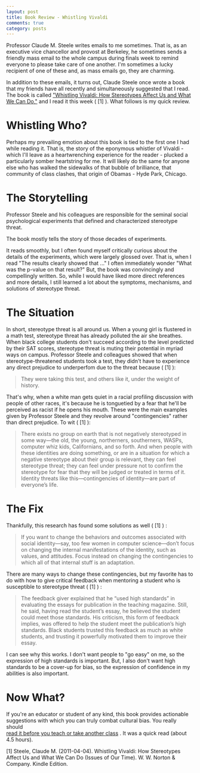 ```yaml
---
layout: post
title: Book Review - Whistling Vivaldi
comments: true
category: posts
---
```


Professor Claude M. Steele writes emails to me sometimes. That is, as an 
executive vice chancellor and provost at Berkeley, he sometimes sends a 
friendly mass email to the whole campus during finals week to remind everyone 
to please take care of one another.  I'm sometimes a lucky recipient of one of 
these and, as mass emails go, they are charming. 

In addition to these emails, it turns out, Claude Steele once wrote a book that 
my friends have all recently and simultaneously suggested that I read.  The 
book is called ["Whistling Vivaldi: How Stereotypes Affect Us and What We Can 
Do,"](http://www.amazon.com/Whistling-Vivaldi-Stereotypes-Affect-Issues/dp/0393339726 
"Whistling Vivaldi")  and I read it this week ( [1] ). What follows is my quick 
review.

# Whistling Who?

Perhaps my prevailing emotion about this book is tied to the first one I had 
while reading it. That is, the story of the eponymous whistler of Vivaldi - which I'll leave 
as a heartwrenching experience for the reader - plucked a particularly somber heartstring for 
me. It will likely do the same for anyone else who has walked the sidewalks of that 
bubble of brilliance, that community of class clashes, that origin of Obamas - 
Hyde Park, Chicago.  

# The Storytelling

Professor Steele and his colleagues are responsible for the seminal social 
psychological experiments that defined and characterized stereotype threat.  

The book mostly tells the story of those decades of experiments. 

It reads smoothly, but I often found myself critically curious about the 
details of the experiments, which were largely glossed over. That is, when I 
read "The results clearly showed that ..." I often immediately wonder "What was 
the p-value on that result?" But, the book was convincingly and compellingly 
written. So, while I would have liked more direct references and more details, 
I still learned a lot about the symptoms, mechanisms, and solutions of 
stereotype threat. 

# The Situation

In short, stereotype threat is all around us. When a young girl is flustered in a math test, stereotype threat has already polluted the air she breathes. When black college students don't succeed according to the level predicted by their SAT scores, 
stereotype threat is muting their potential in myriad ways on campus. Professor 
Steele and colleagues showed that when stereotype-threatened students took a 
test, they didn't have to experience any direct prejudice to underperfom due to 
the threat because ( [1] ):

> They were taking this test, and others like it, under the weight of history.

That's why, when a white man gets quiet in a racial profiling discussion with people of other 
races, it's because he is tonguetied by a fear that he'll be perceived as racist 
if he opens his mouth.  These were the main examples given by Professor Steele 
and they revolve around "contingencies" rather than direct prejudice. To wit 
( [1] ):

> There exists no group on earth that is not negatively stereotyped in some 
> way—the old, the young, northerners, southerners, WASPs, computer whiz kids, 
> Californians, and so forth. And when people with these identities are doing 
> something, or are in a situation for which a negative stereotype about their 
> group is relevant, they can feel stereotype threat; they can feel under 
> pressure not to confirm the stereotype for fear that they will be judged or 
> treated in terms of it. Identity threats like this—contingencies of 
> identity—are part of everyone’s life.

# The Fix

Thankfully, this research has found some solutions as well ( [1] ) :

> If you want to change the behaviors and outcomes associated with social 
> identity—say, too few women in computer science—don’t focus on changing the 
> internal manifestations of the identity, such as values, and attitudes. Focus 
> instead on changing the contingencies to which all of that internal stuff is an 
> adaptation.

There are many ways to change these contingencies, but my favorite has to do 
with how to give critical feedback when mentoring a student who is susceptible to 
stereotype threat ( [1] ) :

> The feedback giver explained that he “used high standards” in evaluating the 
> essays for publication in the teaching magazine. Still, he said, having read 
> the student’s essay, he believed the student could meet those standards. His 
> criticism, this form of feedback implies, was offered to help the student 
> meet the publication’s high standards. Black students trusted this feedback 
> as much as white students, and trusting it powerfully motivated them to 
> improve their essay.

I can see why this works. I don't want people to "go easy" on me, so the 
expression of high standards is important. But, I also don't want high 
standards to be a cover-up for bias, so the expression of confidence in my 
abilities is also important.

# Now What?

If you're an educator or student of any kind, this book provides actionable 
suggestions with which you can truly combat cultural bias. You really should  
[read it before you teach or take another 
class](http://www.amazon.com/Whistling-Vivaldi-Stereotypes-Affect-Issues/dp/0393339726 
"Whistling Vivaldi") . It was a quick read (about 4.5 hours). 


[1] Steele, Claude M. (2011-04-04). Whistling Vivaldi: How Stereotypes Affect Us 
and What We Can Do (Issues of Our Time). W. W.  Norton & Company. Kindle Edition. 
